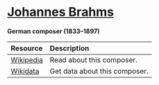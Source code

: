 # [Johannes Brahms][composer]

__German composer (1833–1897)__

[composer]: https://musescore.com/openscore-string-quartets/sets?order=title&text=Brahms,+Johannes

Resource | Description
:---|:---
[Wikipedia] | Read about this composer.
[Wikidata] | Get data about this composer.

[Wikipedia]: https://en.wikipedia.org/wiki/Johannes_Brahms
[Wikidata]: https://www.wikidata.org/wiki/Q7294

